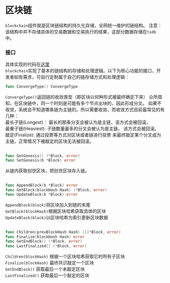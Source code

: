 # 区块链  
`blockchain`组件就是区块链结构的持久化存储，全网统一维护的链结构。 注意：该结构中并不存储具体的交易数据和交易执行的结果，这部分数据存储在`txdb`中。  






### 接口  
具体实现的代码在[这里](https://github.com/yu-org/yu/blob/master/core/blockchain/blockchain.go)  
`blockchain`实现了基本的链结构的存储和处理逻辑。以下为核心功能的接口，开发者如有需求，可自行定制属于自己的链存储方式和处理逻辑： 

```go
func ConvergeType() ConvergeType
```
`ConvergeType()`返回链的收敛类型（即区块以何种形式被最终确定下来） 
众所周知，在区块链中，同一个时刻是可能有多个节点出块的，因此形成分叉。 如果不收敛，系统会不知道哪条链为主链的。所以需要收敛，而收敛方式目前最常见的有几种：  
最长子链(Longest)： 最长的那条分支会被认为是主链，该方式会被回滚。    
最重子链(Heaviest): 子链数量最多的分叉会被认为是主链， 该方式会被回滚。    
敲定(Finalize): 通过投票等方式对区块或者链进行投票 来最终敲定某个分叉成为主链，正常情况下被敲定的区块无法被回滚。   

##      
          
          
```go
func GetGenesis() (*Block, error)
func SetGenesis(b *Block) error
```
从链内获取创世区块，把创世区块存入链。

##

```go
func AppendBlock(b *Block) error
func GetBlock(blockHash Hash) (*Block, error)
func UpdateBlock(b *Block) error
``` 

`AppendBlock(block)`将区块加入到链的末尾  
`GetBlock(blockHash)`根据区块哈希获取具体的区块  
`UpdateBlock(block)`以区块哈希为索引更新区块数据


##

```go
func Children(prevBlockHash Hash) ([]*Block, error)  
func Finalize(blockHash Hash) error  
func GetEndBlock() (*Block, error)
func LastFinalized() (*Block, error)
```  

`Children(blockHash)` 根据一个区块哈希获取它的所有子区块  
`Finalize(blockHash)` 最终共识敲定一个区块  
`GetEndBlock()` 获取最后一个未敲定区块  
`LastFinalized()` 获取最后一个敲定的区块

